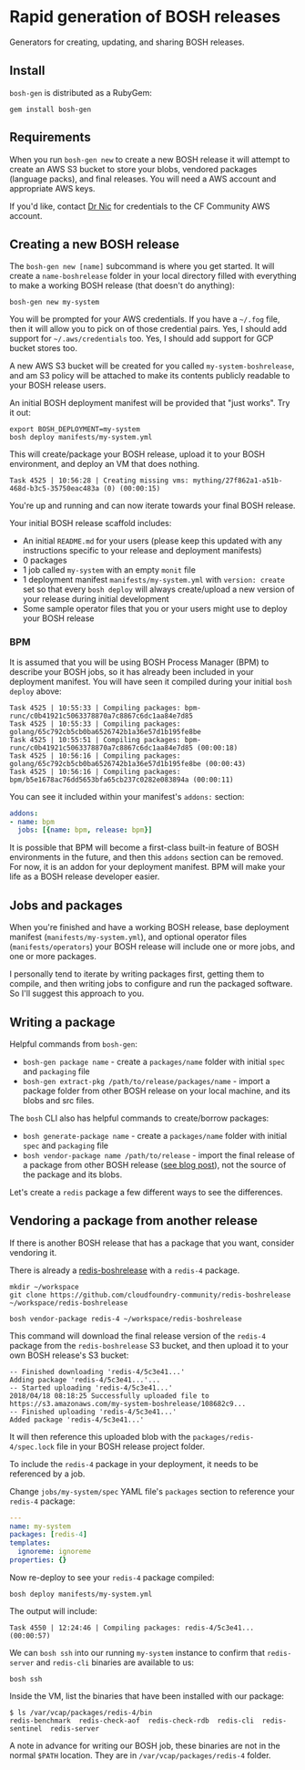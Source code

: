 # Rapid generation of BOSH releases

Generators for creating, updating, and sharing BOSH releases.

## Install

`bosh-gen` is distributed as a RubyGem:

```plain
gem install bosh-gen
```

## Requirements

When you run `bosh-gen new` to create a new BOSH release it will attempt to create an AWS S3 bucket to store your blobs, vendored packages (language packs), and final releases. You will need a AWS account and appropriate AWS keys.

If you'd like, contact [Dr Nic](mailto:drnic@starkandwayne.com) for credentials to the CF Community AWS account.

## Creating a new BOSH release

The `bosh-gen new [name]` subcommand is where you get started. It will create a `name-boshrelease` folder in your local directory filled with everything to make a working BOSH release (that doesn't do anything):

```plain
bosh-gen new my-system
```

You will be prompted for your AWS credentials. If you have a `~/.fog` file, then it will allow you to pick on of those credential pairs. Yes, I should add support for `~/.aws/credentials` too. Yes, I should add support for GCP bucket stores too.

A new AWS S3 bucket will be created for you called `my-system-boshrelease`, and am S3 policy will be attached to make its contents publicly readable to your BOSH release users.

An initial BOSH deployment manifest will be provided that "just works". Try it out:

```plain
export BOSH_DEPLOYMENT=my-system
bosh deploy manifests/my-system.yml
```

This will create/package your BOSH release, upload it to your BOSH environment, and deploy an VM that does nothing. 

```plain
Task 4525 | 10:56:28 | Creating missing vms: mything/27f862a1-a51b-468d-b3c5-35750eac483a (0) (00:00:15)
```

You're up and running and can now iterate towards your final BOSH release.

Your initial BOSH release scaffold includes:

* An initial `README.md` for your users (please keep this updated with any instructions specific to your release and deployment manifests)
* 0 packages
* 1 job called `my-system` with an empty `monit` file
* 1 deployment manifest `manifests/my-system.yml` with `version: create` set so that every `bosh deploy` will always create/upload a new version of your release during initial development
* Some sample operator files that you or your users might use to deploy your BOSH release

### BPM

It is assumed that you will be using BOSH Process Manager (BPM) to describe your BOSH jobs, so it has already been included in your deployment manifest. You will have seen it compiled during your initial `bosh deploy` above:

```plain
Task 4525 | 10:55:33 | Compiling packages: bpm-runc/c0b41921c5063378870a7c8867c6dc1aa84e7d85
Task 4525 | 10:55:33 | Compiling packages: golang/65c792cb5cb0ba6526742b1a36e57d1b195fe8be
Task 4525 | 10:55:51 | Compiling packages: bpm-runc/c0b41921c5063378870a7c8867c6dc1aa84e7d85 (00:00:18)
Task 4525 | 10:56:16 | Compiling packages: golang/65c792cb5cb0ba6526742b1a36e57d1b195fe8be (00:00:43)
Task 4525 | 10:56:16 | Compiling packages: bpm/b5e1678ac76dd5653bfa65cb237c0282e083894a (00:00:11)
```

You can see it included within your manifest's `addons:` section:

```yaml
addons:
- name: bpm
  jobs: [{name: bpm, release: bpm}]
```

It is possible that BPM will become a first-class built-in feature of BOSH environments in the future, and then this `addons` section can be removed. For now, it is an addon for your deployment manifest. BPM will make your life as a BOSH release developer easier.

## Jobs and packages

When you're finished and have a working BOSH release, base deployment manifest (`manifests/my-system.yml`), and optional operator files (`manifests/operators`) your BOSH release will include one or more jobs, and one or more packages.

I personally tend to iterate by writing packages first, getting them to compile, and then writing jobs to configure and run the packaged software. So I'll suggest this approach to you.

## Writing a package

Helpful commands from `bosh-gen`:

* `bosh-gen package name` - create a `packages/name` folder with initial `spec` and `packaging` file
* `bosh-gen extract-pkg /path/to/release/packages/name` - import a package folder from other BOSH release on your local machine, and its blobs and src files.

The `bosh` CLI also has helpful commands to create/borrow packages:

* `bosh generate-package name` - create a `packages/name` folder with initial `spec` and `packaging` file
* `bosh vendor-package name /path/to/release` - import the final release of a package from other BOSH release ([see blog post](https://starkandwayne.com/blog/build-bosh-releases-faster-with-language-packs/)), not the source of the package and its blobs.

Let's create a `redis` package a few different ways to see the differences.

## Vendoring a package from another release

If there is another BOSH release that has a package that you want, consider vendoring it.

There is already a [redis-boshrelease](https://github.com/cloudfoundry-community/redis-boshrelease) with a `redis-4` package.

```plain
mkdir ~/workspace
git clone https://github.com/cloudfoundry-community/redis-boshrelease ~/workspace/redis-boshrelease

bosh vendor-package redis-4 ~/workspace/redis-boshrelease
```

This command will download the final release version of the `redis-4` package from the `redis-boshrelease` S3 bucket, and then upload it to your own BOSH release's S3 bucket:

```plain
-- Finished downloading 'redis-4/5c3e41...'
Adding package 'redis-4/5c3e41...'...
-- Started uploading 'redis-4/5c3e41...'
2018/04/18 08:18:25 Successfully uploaded file to https://s3.amazonaws.com/my-system-boshrelease/108682c9...
-- Finished uploading 'redis-4/5c3e41...'
Added package 'redis-4/5c3e41...'
```

It will then reference this uploaded blob with the `packages/redis-4/spec.lock` file in your BOSH release project folder.

To include the `redis-4` package in your deployment, it needs to be referenced by a job.

Change `jobs/my-system/spec` YAML file's `packages` section to reference your `redis-4` package:

```yaml
---
name: my-system
packages: [redis-4]
templates:
  ignoreme: ignoreme
properties: {}
```

Now re-deploy to see your `redis-4` package compiled:

```plain
bosh deploy manifests/my-system.yml
```

The output will include:

```plain
Task 4550 | 12:24:46 | Compiling packages: redis-4/5c3e41... (00:00:57)
```

We can `bosh ssh` into our running `my-system` instance to confirm that `redis-server` and `redis-cli` binaries are available to us:

```plain
bosh ssh
```

Inside the VM, list the binaries that have been installed with our package:

```plain
$ ls /var/vcap/packages/redis-4/bin
redis-benchmark  redis-check-aof  redis-check-rdb  redis-cli  redis-sentinel  redis-server
```

A note in advance for writing our BOSH job, these binaries are not in the normal `$PATH` location. They are in `/var/vcap/packages/redis-4` folder.